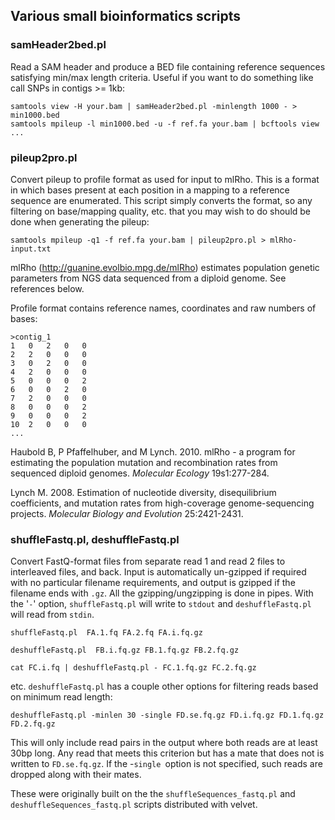 Various small bioinformatics scripts
------------------------------------

### samHeader2bed.pl

Read a SAM header and produce a BED file containing reference sequences
satisfying min/max length criteria.  Useful if you want to do something like
call SNPs in contigs >= 1kb:

    samtools view -H your.bam | samHeader2bed.pl -minlength 1000 - > min1000.bed
    samtools mpileup -l min1000.bed -u -f ref.fa your.bam | bcftools view ...


### pileup2pro.pl

Convert pileup to profile format as used for input to mlRho.  This is a format
in which bases present at each position in a mapping to a reference sequence
are enumerated.  This script simply converts the format, so any filtering on
base/mapping quality, etc. that you may wish to do should be done when
generating the pileup:

    samtools mpileup -q1 -f ref.fa your.bam | pileup2pro.pl > mlRho-input.txt

mlRho (http://guanine.evolbio.mpg.de/mlRho) estimates population genetic
parameters from NGS data sequenced from a diploid genome.  See references below.

Profile format contains reference names, coordinates and raw numbers of bases:

    >contig_1
    1	0	2	0	0
    2	2	0	0	0
    3	0	2	0	0
    4	2	0	0	0
    5	0	0	0	2
    6	0	0	2	0
    7	2	0	0	0
    8	0	0	0	2
    9	0	0	0	2
    10	2	0	0	0
    ...

Haubold B, P Pfaffelhuber, and M Lynch. 2010. mlRho - a program for estimating
the population mutation and recombination rates from sequenced diploid genomes.
*Molecular Ecology* 19s1:277-284.

Lynch M. 2008.  Estimation of nucleotide diversity, disequilibrium
coefficients, and mutation rates from high-coverage genome-sequencing projects.
*Molecular Biology and Evolution* 25:2421-2431.


### shuffleFastq.pl, deshuffleFastq.pl

Convert FastQ-format files from separate read 1 and read 2 files to interleaved
files, and back.  Input is automatically un-gzipped if required with no
particular filename requirements, and output is gzipped if the filename ends
with `.gz`.  All the gzipping/ungzipping is done in pipes.  With the '`-`' option,
`shuffleFastq.pl` will write to `stdout` and `deshuffleFastq.pl` will read from
`stdin`.

    shuffleFastq.pl  FA.1.fq FA.2.fq FA.i.fq.gz

    deshuffleFastq.pl  FB.i.fq.gz FB.1.fq.gz FB.2.fq.gz

    cat FC.i.fq | deshuffleFastq.pl - FC.1.fq.gz FC.2.fq.gz

etc.  `deshuffleFastq.pl` has a couple other options for filtering reads based
on minimum read length:

    deshuffleFastq.pl -minlen 30 -single FD.se.fq.gz FD.i.fq.gz FD.1.fq.gz FD.2.fq.gz
  
This will only include read pairs in the output where both reads are at least
30bp long.  Any read that meets this criterion but has a mate that does not is
written to `FD.se.fq.gz`.  If the -`single `option is not specified, such reads are
dropped along with their mates.

These were originally built on the the `shuffleSequences_fastq.pl` and
`deshuffleSequences_fastq.pl` scripts distributed with velvet.

